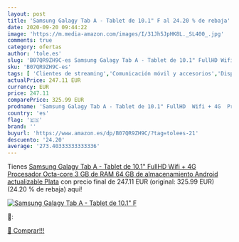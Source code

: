 ```yaml
---
layout: post
title: 'Samsung Galagy Tab A - Tablet de 10.1" F al 24.20 % de rebaja'
date: 2020-09-20 09:44:22
image: 'https://m.media-amazon.com/images/I/31Jh5JpHK8L._SL400_.jpg'
comments: true
category: ofertas
author: 'tole.es'
slug: 'B07QR9ZH9C-es Samsung Galagy Tab A - Tablet de 10.1" FullHD Wifi + 4G...'
sku: 'B07QR9ZH9C-es'
tags: [ 'Clientes de streaming','Comunicación móvil y accesorios','Dispositivos para el streaming','Electrónica','Equipos de audio y Hi-Fi','Informática','Móviles','Móviles y smartphones libres','Smartwatches','Tablets','Tecnología para vestir','android', ]
actualPrice: 247.11 EUR
currency: EUR
price: 247.11
comparePrice: 325.99 EUR
prodname: 'Samsung Galagy Tab A - Tablet de 10.1" FullHD  Wifi + 4G  Procesador Octa-core  3 GB de RAM  64 GB de almacenamiento  Android actualizable  Plata'
country: 'es'
flag: '🇪🇸'
brand: ''
buyurl: 'https://www.amazon.es/dp/B07QR9ZH9C/?tag=tolees-21'
descuento: '24.20'
average: '273.40333333333336'
---
```


Tienes [Samsung Galagy Tab A - Tablet de 10.1" FullHD  Wifi + 4G  Procesador Octa-core  3 GB de RAM  64 GB de almacenamiento  Android actualizable  Plata](https://www.amazon.es/dp/B07QR9ZH9C/?tag=tolees-21) con precio final de  247.11 EUR (original: 325.99 EUR) (24.20 %  de rebaja) aqui!

[![Samsung Galagy Tab A - Tablet de 10.1" F](https://m.media-amazon.com/images/I/31Jh5JpHK8L._SL400_.jpg)](https://www.amazon.es/dp/B07QR9ZH9C/?tag=tolees-21)

🔎:


[🛒 Comprar!!!](https://www.amazon.es/dp/B07QR9ZH9C/?tag=tolees-21)
